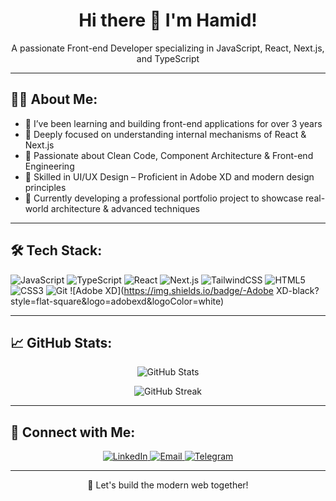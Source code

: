 <!-- README for GitHub profile: hamit19 -->

<h1 align="center">Hi there 👋 I'm Hamid!</h1>
<p align="center">
  A passionate Front-end Developer specializing in JavaScript, React, Next.js, and TypeScript
</p>

---

## 👨‍💻 About Me:

- 🔭 I’ve been learning and building front-end applications for over 3 years
- 🧠 Deeply focused on understanding internal mechanisms of React & Next.js
- 🎯 Passionate about Clean Code, Component Architecture & Front-end Engineering
- 🎨 Skilled in UI/UX Design – Proficient in Adobe XD and modern design principles
- 🚀 Currently developing a professional portfolio project to showcase real-world architecture & advanced techniques

---

## 🛠️ Tech Stack:

![JavaScript](https://img.shields.io/badge/-JavaScript-black?style=flat-square&logo=javascript)
![TypeScript](https://img.shields.io/badge/-TypeScript-black?style=flat-square&logo=typescript)
![React](https://img.shields.io/badge/-React-black?style=flat-square&logo=react)
![Next.js](https://img.shields.io/badge/-Next.js-black?style=flat-square&logo=next.js)
![TailwindCSS](https://img.shields.io/badge/-TailwindCSS-black?style=flat-square&logo=tailwind-css&logoColor=white)
![HTML5](https://img.shields.io/badge/-HTML5-black?style=flat-square&logo=html5&logoColor=white)
![CSS3](https://img.shields.io/badge/-CSS3-black?style=flat-square&logo=css3&logoColor=white)
![Git](https://img.shields.io/badge/-Git-black?style=flat-square&logo=git&logoColor=white)
![Adobe XD](https://img.shields.io/badge/-Adobe XD-black?style=flat-square&logo=adobexd&logoColor=white)

---

## 📈 GitHub Stats:

<p align="center">
  <img src="https://github-readme-stats.vercel.app/api?username=hamit19&show_icons=true&theme=radical" alt="GitHub Stats" />
</p>
<p align="center">
  <img src="https://github-readme-streak-stats.herokuapp.com/?user=hamit19&theme=radical" alt="GitHub Streak" />
</p>

---

## 🔗 Connect with Me:

<p align="center">
  <a href="https://www.linkedin.com/in/hamid-hassani-a431b0244">
    <img src="https://img.shields.io/badge/-LinkedIn-blue?style=flat-square&logo=linkedin&logoColor=white" alt="LinkedIn" />
  </a>
  <a href="mailto:hamidhassaniofficial@gmail.com?subject=Hello%20Hamid" target="_blank">
    <img src="https://img.shields.io/badge/-Email-red?style=flat-square&logo=gmail&logoColor=white" alt="Email" />
  </a>
  <a href="https://t.me/Hamit2002">
    <img src="https://img.shields.io/badge/-Telegram-2CA5E0?style=flat-square&logo=telegram&logoColor=white" alt="Telegram" />
  </a>
</p>

---

<p align="center">
  🚀 Let's build the modern web together!
</p>
